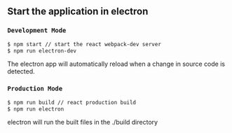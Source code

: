 ## Start the application in electron
### `Development Mode`
```sh
$ npm start // start the react webpack-dev server
$ npm run electron-dev
```
The electron app will automatically reload when a change in source code is detected.

### `Production Mode`
```sh
$ npm run build // react production build
$ npm run electron
```
electron will run the built files in the ./build directory